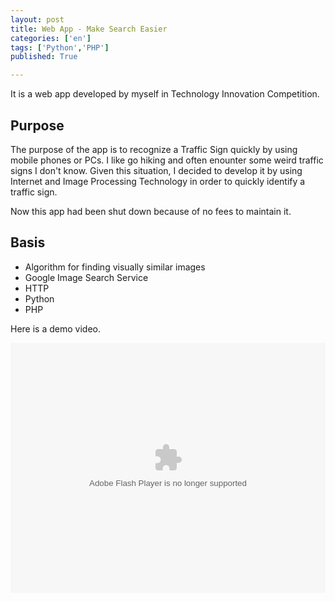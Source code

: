 ```yaml
---
layout: post
title: Web App - Make Search Easier
categories: ['en']
tags: ['Python','PHP']
published: True

---
```


It is a web app developed by myself in Technology Innovation Competition.

## Purpose

The purpose of the app is to recognize a Traffic Sign quickly by using mobile phones or PCs. I like go hiking and often enounter some weird traffic signs I don't know. Given this situation, I decided to develop it by using Internet and Image Processing Technology in order to quickly identify a traffic sign.

Now this app had been shut down because of no fees to maintain it.

## Basis

- Algorithm for finding visually similar images
- Google Image Search Service
- HTTP
- Python
- PHP

Here is a demo video.

<embed src="http://player.youku.com/player.php/sid/XMzU5Mjc2MTk2/v.swf" allowFullScreen="true" quality="high" width="100%" height="400" align="middle" allowScriptAccess="always" type="application/x-shockwave-flash">